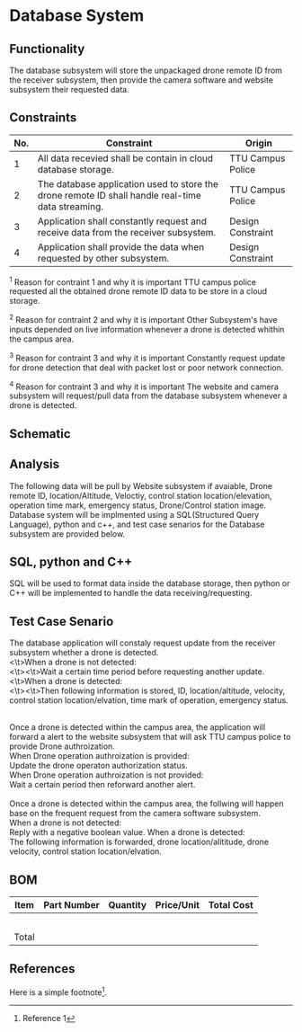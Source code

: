 # Database System
## Functionality
The database subsystem will store the unpackaged drone remote ID from the receiver subsystem, then provide the camera software and website subsystem their requested data.

## Constraints
| No.| Constraint | Origin |
| -- | --------- |--------|
|  1 | All data recevied shall be contain in cloud database storage. | TTU Campus Police |
|  2 | The database application used to store the drone remote ID shall handle real-time data streaming. | TTU Campus Police |    
|  3 | Application shall constantly request and receive data from the receiver subsystem. | Design Constraint |
|  4 | Application shall provide the data when requested by other subsystem. | Design Constraint |

<sup>1</sup> Reason for contraint 1 and why it is important
TTU campus police requested all the obtained drone remote ID data to be store in a cloud storage.

<sup>2</sup> Reason for contraint 2 and why it is important
Other Subsystem's have inputs depended on live information whenever a drone is detected whithin the campus area.

<sup>3</sup> Reason for contraint 3 and why it is important
Constantly request update for drone detection that deal with packet lost or poor network connection.

<sup>4</sup> Reason for contraint 3 and why it is important
The website and camera subsystem will request/pull data from the database subsystem whenever a drone is detected.

## Schematic

## Analysis
The following data will be pull by Website subsystem if avaiable, Drone remote ID, location/Altitude, Veloctiy, control station location/elevation, operation time mark, emergency status, Drone/Control station image. Database system will be implmented using a SQL(Structured Query Language), python and c++, and test case senarios for the Database subsystem are provided below.

## SQL, python and C++
SQL will be used to format data inside the database storage, then python or C++ will be implemented to handle the data receiving/requesting.

## Test Case Senario
<td>
    The database application will constaly request update from the receiver subsystem whether a drone is detected.<br />
    <\t>When a drone is not detected:<br /> 
        <\t><\t>Wait a certain time period before requesting another update.<br /> 
    <\t>When a drone is detected:<br /> 
        <\t><\t>Then following information is stored, ID, location/altitude, velocity, control station location/elvation, time mark of operation, emergency status.<br /><br />
</td>

<td>
    <p>Once a drone is detected within the campus area, the application will forward a alert to the website subsystem that will ask TTU campus police to provide Drone authroization.<br />
    When Drone operation authroization is provided:<br /> 
        Update the drone operaton authorization status.<br /> 
    When Drone operation authroization is not provided:<br /> 
        Wait a certain period then reforward another alert.<br /><br />
</td>

<td>
    Once a drone is detected within the campus area, the follwing will happen base on the frequent request from the camera software subsystem.<br />
    When a drone is not detected:<br /> 
        Reply with a negative boolean value.
    When a drone is detected:<br /> 
        The following information is forwarded, drone location/alititude, drone velocity, control station location/elvation.<br />
</td>

## BOM
| Item     | Part Number | Quantity | Price/Unit     | Total Cost |
| -------- | ------------| -------- |----------------|------------|
|          |             |          |                |            |
|          |             |          |                |            |
|          |             |          |                |            |
|          |             |          |                |            |
|          |             |          |                |            |
|Total     |             |          |                |            |

## References
<!-- This is how to do footnotes for the references: --> 
Here is a simple footnote[^1].
[^1]: Reference 1
[^2]: Reference 2 
[^3]: Reference 3
<!--etc.-->
